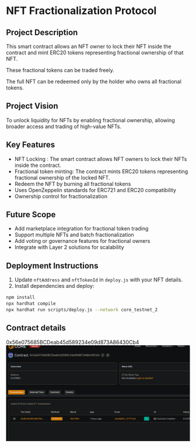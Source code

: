 # NFT Fractionalization Protocol

## Project Description
This smart contract allows an NFT owner to lock their NFT inside the contract and mint ERC20 tokens representing fractional ownership of that NFT.

These fractional tokens can be traded freely. 

The full NFT can be redeemed only by the holder who owns all fractional tokens.

## Project Vision 

To unlock liquidity for NFTs by enabling fractional ownership, allowing broader access and trading of high-value NFTs.

## Key Features

- NFT Locking : The smart contract allows NFT owners to lock their NFTs inside the contract.
- Fractional token minting: The contract mints ERC20 tokens representing fractional ownership of the locked NFT.
- Redeem the NFT by burning all fractional tokens
- Uses OpenZeppelin standards for ERC721 and ERC20 compatibility
- Ownership control for fractionalization

## Future Scope

- Add marketplace integration for fractional token trading
- Support multiple NFTs and batch fractionalization
- Add voting or governance features for fractional owners
- Integrate with Layer 2 solutions for scalability

## Deployment Instructions
1. Update `nftAddress` and `nftTokenId` in `deploy.js` with your NFT details.
2. Install dependencies and deploy:

```bash
npm install
npx hardhat compile
npx hardhat run scripts/deploy.js --network core_testnet_2
```

## Contract details
0x56e075685BCDeab45d589234e09d873A86430Cb4![alt text](image.png)
